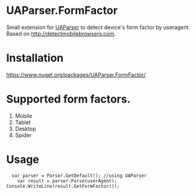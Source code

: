 # UAParser.FormFactor

Small extension for [UAParser](https://www.nuget.org/packages/UAParser) to detect device's form factor by useragent. Based on http://detectmobilebrowsers.com.

# Installation

https://www.nuget.org/packages/UAParser.FormFactor/

# Supported form factors.

1. Mobile
2. Tablet
3. Desktop
4. Spider

# Usage

	  var parser = Parser.GetDefault(); //using UAParser
		var result = parser.Parse(userAgent);
    Console.WriteLine(result.GetFormFactor());
	


